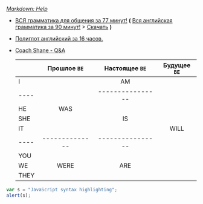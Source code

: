 
*[Markdown: Help](https://github.com/adam-p/markdown-here/wiki/Markdown-Cheatsheet)*

* [ВСЯ грамматика для общения за 77 минут!](https://www.youtube.com/watch?v=KeKpqmncB3k) **(** [Вся английская грамматика за 90 минут!](https://www.youtube.com/watch?v=rtmaDeR9Iz8) > [Скачать](https://www.ssyoutube.com/watch?v=rtmaDeR9Iz8) **)**
* [Полиглот английский за 16 часов.](https://www.youtube.com/watch?v=y9fFDpSqKdQ)
* [Coach Shane - Q&A](https://www.youtube.com/watch?v=AGiLUyWvLPI&list=PLKYJHW3dXOM7pXJOZVMb2rr15qg7-cL5D)




   |      | Прошлое `BE` | Настоящее `BE` | Будущее `BE` |
   | ---- |:------------:|:--------------:|:------------:|
   | I    |              | AM             |              |
   | ---- |              |----------------|              |
   | HE   | WAS          |                |              |
   | SHE  |              | IS             |              |
   | IT   |              |                | WILL         |
   | ---- |--------------|----------------|              |
   | YOU  |              |                |              |
   | WE   | WERE         | ARE            |              |
   | THEY |              |                |              |


```javascript
var s = "JavaScript syntax highlighting";
alert(s);
```